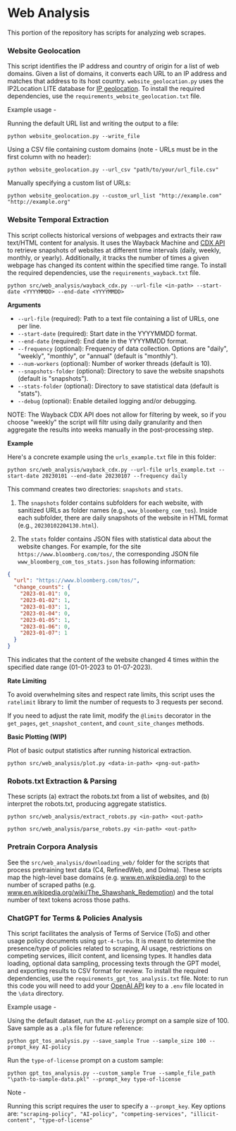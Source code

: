# Web Analysis

This portion of the repository has scripts for analyzing web scrapes.

### Website Geolocation

This script identifies the IP address and country of origin for a list of web domains. Given a list of domains, it converts each URL to an IP address and matches that address to its host country. `website_geolocation.py` uses the IP2Location LITE database for [IP geolocation](https://lite.ip2location.com). To install the required dependencies, use the `requirements_website_geolocation.txt` file.

Example usage - 

Running the default URL list and writing the output to a file: 

```
python website_geolocation.py --write_file
```

Using a CSV file containing custom domains (note - URLs must be in the first column with no header):

```
python website_geolocation.py --url_csv "path/to/your/url_file.csv"
```

Manually specifying a custom list of URLs: 

```
python website_geolocation.py --custom_url_list "http://example.com" "http://example.org"
```

### Website Temporal Extraction

This script collects historical versions of webpages and extracts their raw text/HTML content for analysis. It uses the Wayback Machine and [CDX API](https://github.com/internetarchive/wayback/blob/master/wayback-cdx-server/README.md) to retrieve snapshots of websites at different time intervals (daily, weekly, monthly, or yearly). Additionally, it tracks the number of times a given webpage has changed its content within the specified time range. To install the required dependencies, use the `requirements_wayback.txt` file.
```
python src/web_analysis/wayback_cdx.py --url-file <in-path> --start-date <YYYYMMDD> --end-date <YYYYMMDD>
```
**Arguments**

- `--url-file` (required): Path to a text file containing a list of URLs, one per line.
- `--start-date` (required): Start date in the YYYYMMDD format.
- `--end-date` (required): End date in the YYYYMMDD format.
- `--frequency` (optional): Frequency of data collection. Options are "daily", "weekly", "monthly", or "annual" (default is "monthly").
- `--num-workers` (optional): Number of worker threads (default is 10).
- `--snapshots-folder` (optional): Directory to save the website snapshots (default is "snapshots").
- `--stats-folder` (optional): Directory to save statistical data (default is "stats").
- `--debug` (optional): Enable detailed logging and/or debugging.

NOTE: The Wayback CDX API does not allow for filtering by week, so if you choose "weekly" the script will filtr using daily granularity and then aggregate the results into weeks manually in the post-processing step.

**Example**

Here's a concrete example using the `urls_example.txt` file in this folder: 
```
python src/web_analysis/wayback_cdx.py --url-file urls_example.txt --start-date 20230101 --end-date 20230107 --frequency daily
```
This command creates two directories: `snapshots` and `stats`.

1. The `snapshots` folder contains subfolders for each website, with sanitized URLs as folder names (e.g., `www_bloomberg_com_tos`). Inside each subfolder, there are daily snapshots of the website in HTML format (e.g., `20230102204130.html`).

2. The `stats` folder contains JSON files with statistical data about the website changes. For example, for the site `https://www.bloomberg.com/tos/`, the corresponding JSON file `www_bloomberg_com_tos_stats.json` has following information:

```json
{
  "url": "https://www.bloomberg.com/tos/",
  "change_counts": {
    "2023-01-01": 0,
    "2023-01-02": 1,
    "2023-01-03": 1,
    "2023-01-04": 0,
    "2023-01-05": 1,
    "2023-01-06": 0,
    "2023-01-07": 1
  }
}
```
This indicates that the content of the website changed 4 times within the specified date range (01-01-2023 to 01-07-2023).

**Rate Limiting**

To avoid overwhelming sites and respect rate limits, this script uses the `ratelimit` library to limit the number of requests to 3 requests per second. 

If you need to adjust the rate limit, modify the `@limits` decorator in the `get_pages`, `get_snapshot_content`, and `count_site_changes` methods.

**Basic Plotting (WIP)**

Plot of basic output statistics after running historical extraction.
```
python src/web_analysis/plot.py <data-in-path> <png-out-path>
```


### Robots.txt Extraction & Parsing

These scripts (a) extract the robots.txt from a list of websites, and (b) interpret the robots.txt, producing aggregate statistics.

```
python src/web_analysis/extract_robots.py <in-path> <out-path>
```

```
python src/web_analysis/parse_robots.py <in-path> <out-path>
```

### Pretrain Corpora Analysis

See the `src/web_analysis/downloading_web/` folder for the scripts that process pretraining text data (C4, RefinedWeb, and Dolma).
These scripts map the high-level base domains (e.g. www.en.wikpiedia.org) to the number of scraped paths (e.g. www.en.wikipedia.org/wiki/The_Shawshank_Redemption) and the total number of text tokens across those paths.


### ChatGPT for Terms & Policies Analysis

This script facilitates the analysis of Terms of Service (ToS) and other usage policy documents using `gpt-4-turbo`. It is meant to determine the presence/type of policies related to scraping, AI usage, restrictions on competing services, illicit content, and licensing types. It handles data loading, optional data sampling, processing texts through the GPT model, and exporting results to CSV format for review. To install the required dependencies, use the `requirements_gpt_tos_analysis.txt` file. Note: to run this code you will need to add your [OpenAI API](https://platform.openai.com/docs/quickstart) key to a `.env` file located in the `\data` directory. 

Example usage - 

Using the default dataset, run the `AI-policy` prompt on a sample size of 100. Save sample as a `.plk` file for future reference:

```
python gpt_tos_analysis.py --save_sample True --sample_size 100 --prompt_key AI-policy
```

Run the `type-of-license` prompt on a custom sample:

```
python gpt_tos_analysis.py --custom_sample True --sample_file_path "\path-to-sample-data.pkl" --prompt_key type-of-license
```

Note - 

Running this script requires the user to specify a `--prompt_key`. Key options are: `"scraping-policy", "AI-policy", "competing-services", "illicit-content", "type-of-license"`